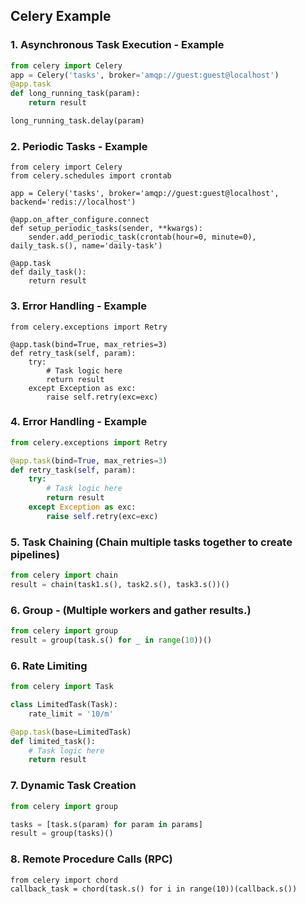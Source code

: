 ## Celery Example
### 1. Asynchronous Task Execution - Example
```py
from celery import Celery
app = Celery('tasks', broker='amqp://guest:guest@localhost')
@app.task
def long_running_task(param):
    return result

long_running_task.delay(param)
```
### 2. Periodic Tasks - Example
```
from celery import Celery
from celery.schedules import crontab

app = Celery('tasks', broker='amqp://guest:guest@localhost', backend='redis://localhost')

@app.on_after_configure.connect
def setup_periodic_tasks(sender, **kwargs):
    sender.add_periodic_task(crontab(hour=0, minute=0), daily_task.s(), name='daily-task')

@app.task
def daily_task():
    return result
```
### 3. Error Handling - Example
```
from celery.exceptions import Retry

@app.task(bind=True, max_retries=3)
def retry_task(self, param):
    try:
        # Task logic here
        return result
    except Exception as exc:
        raise self.retry(exc=exc)
```
### 4. Error Handling - Example
```py
from celery.exceptions import Retry

@app.task(bind=True, max_retries=3)
def retry_task(self, param):
    try:
        # Task logic here
        return result
    except Exception as exc:
        raise self.retry(exc=exc)

```
### 5. Task Chaining (Chain multiple tasks together to create pipelines)
```py
from celery import chain
result = chain(task1.s(), task2.s(), task3.s())()
```
### 6. Group - (Multiple workers and gather results.)
```py
from celery import group
result = group(task.s() for _ in range(10))()
```
### 6. Rate Limiting
```py
from celery import Task

class LimitedTask(Task):
    rate_limit = '10/m'

@app.task(base=LimitedTask)
def limited_task():
    # Task logic here
    return result
```
### 7. Dynamic Task Creation
```py
from celery import group

tasks = [task.s(param) for param in params]
result = group(tasks)()
```
### 8. Remote Procedure Calls (RPC)
```
from celery import chord
callback_task = chord(task.s() for i in range(10))(callback.s())
```

